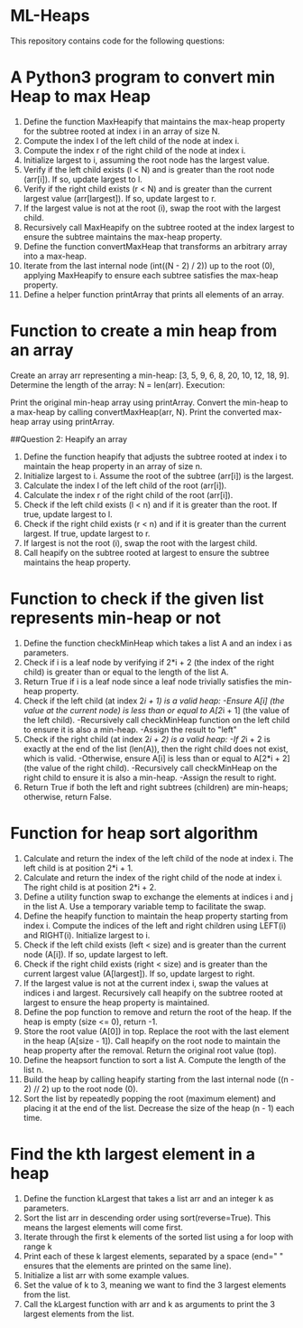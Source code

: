 # ML-Heaps
This repository contains code for the following questions:
 
# A Python3 program to convert min Heap to max Heap

1. Define the function MaxHeapify that maintains the max-heap property for the subtree rooted at index i in an array of size N.
2. Compute the index l of the left child of the node at index i.
3. Compute the index r of the right child of the node at index i.
4. Initialize largest to i, assuming the root node has the largest value.
5.  Verify if the left child exists (l < N) and is greater than the root node (arr[i]). If so, update largest to l.
6. Verify if the right child exists (r < N) and is greater than the current largest value (arr[largest]). If so, update largest to r.
7. If the largest value is not at the root (i), swap the root with the largest child.
8. Recursively call MaxHeapify on the subtree rooted at the index largest to ensure the subtree maintains the max-heap property.
9. Define the function convertMaxHeap that transforms an arbitrary array into a max-heap.
10. Iterate from the last internal node (int((N - 2) / 2)) up to the root (0), applying MaxHeapify to ensure each subtree satisfies the max-heap property.
11. Define a helper function printArray that prints all elements of an array.

# Function to create a min heap from an array
Create an array arr representing a min-heap: [3, 5, 9, 6, 8, 20, 10, 12, 18, 9].
Determine the length of the array: N = len(arr).
Execution:

Print the original min-heap array using printArray.
Convert the min-heap to a max-heap by calling convertMaxHeap(arr, N).
Print the converted max-heap array using printArray.

##Question 2: Heapify an array
1. Define the function heapify that adjusts the subtree rooted at index i to maintain the heap property in an array of size n.
2. Initialize largest to i. Assume the root of the subtree (arr[i]) is the largest.
3. Calculate the index l of the left child of the root (arr[i]).
4. Calculate the index r of the right child of the root (arr[i]).
5. Check if the left child exists (l < n) and if it is greater than the root. If true, update largest to l.
6. Check if the right child exists (r < n) and if it is greater than the current largest. If true, update largest to r.
7. If largest is not the root (i), swap the root with the largest child.
8. Call heapify on the subtree rooted at largest to ensure the subtree maintains the heap property.

# Function to check if the given list represents min-heap or not
1. Define the function checkMinHeap which takes a list A and an index i as parameters.
2. Check if i is a leaf node by verifying if 2*i + 2 (the index of the right child) is greater than or equal to the length of the list A.
3. Return True if i is a leaf node since a leaf node trivially satisfies the min-heap property.
4. Check if the left child (at index 2*i + 1) is a valid heap:
-Ensure A[i] (the value at the current node) is less than or equal to A[2*i + 1] (the value of the left child).
-Recursively call checkMinHeap function on the left child to ensure it is also a min-heap.
-Assign the result to "left"
5. Check if the right child (at index 2*i + 2) is a valid heap:
-If 2*i + 2 is exactly at the end of the list (len(A)), then the right child does not exist, which is valid.
-Otherwise, ensure A[i] is less than or equal to A[2*i + 2] (the value of the right child).
-Recursively call checkMinHeap on the right child to ensure it is also a min-heap.
-Assign the result to right.
6. Return True if both the left and right subtrees (children) are min-heaps; otherwise, return False.

# Function for heap sort algorithm
1. Calculate and return the index of the left child of the node at index i. The left child is at position 2*i + 1.
2. Calculate and return the index of the right child of the node at index i. The right child is at position 2*i + 2.
3. Define a utility function swap to exchange the elements at indices i and j in the list A. Use a temporary variable temp to facilitate the swap.
4. Define the heapify function to maintain the heap property starting from index i.
Compute the indices of the left and right children using LEFT(i) and RIGHT(i).
Initialize largest to i.
5. Check if the left child exists (left < size) and is greater than the current node (A[i]). If so, update largest to left.
6. Check if the right child exists (right < size) and is greater than the current largest value (A[largest]). If so, update largest to right.
7. If the largest value is not at the current index i, swap the values at indices i and largest.
Recursively call heapify on the subtree rooted at largest to ensure the heap property is maintained.
8. Define the pop function to remove and return the root of the heap. If the heap is empty (size <= 0), return -1.
9. Store the root value (A[0]) in top.
Replace the root with the last element in the heap (A[size - 1]).
Call heapify on the root node to maintain the heap property after the removal.
Return the original root value (top).
10. Define the heapsort function to sort a list A. Compute the length of the list n.
11. Build the heap by calling heapify starting from the last internal node ((n - 2) // 2) up to the root node (0).
12. Sort the list by repeatedly popping the root (maximum element) and placing it at the end of the list. Decrease the size of the heap (n - 1) each time.

# Find the kth largest element in a heap
1. Define the function kLargest that takes a list arr and an integer k as parameters.
2. Sort the list arr in descending order using sort(reverse=True). This means the largest elements will come first.
3. Iterate through the first k elements of the sorted list using a for loop with range k
4. Print each of these k largest elements, separated by a space (end=" " ensures that the elements are printed on the same line).
5. Initialize a list arr with some example values.
6. Set the value of k to 3, meaning we want to find the 3 largest elements from the list.
7. Call the kLargest function with arr and k as arguments to print the 3 largest elements from the list.

